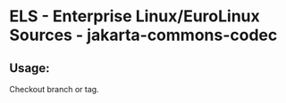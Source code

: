 # ELS - Enterprise Linux/EuroLinux Sources - jakarta-commons-codec 
## Usage:
  Checkout branch or tag.
